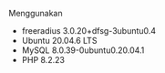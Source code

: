 Menggunakan 
- freeradius 3.0.20+dfsg-3ubuntu0.4
- Ubuntu 20.04.6 LTS
- MySQL 8.0.39-0ubuntu0.20.04.1
- PHP 8.2.23 
